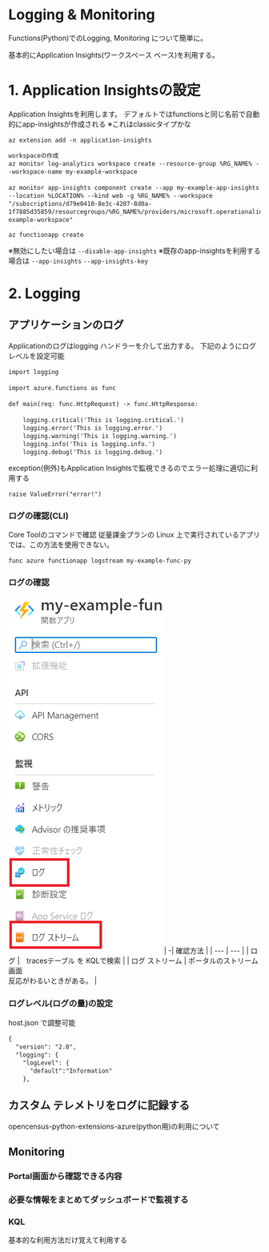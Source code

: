 # Logging & Monitoring

Functions(Python)でのLogging, Monitoring について簡単に。

基本的にApplication Insights(ワークスペース ベース)を利用する。

# 1. Application Insightsの設定

Application Insightsを利用します。
デフォルトではfunctionsと同じ名前で自動的にapp-insightsが作成される ※これはclassicタイプかな

```
az extension add -n application-insights
```

```
workspaceの作成
az monitor log-analytics workspace create --resource-group %RG_NAME% --workspace-name my-example-workspace

az monitor app-insights component create --app my-example-app-insights --location %LOCATION% --kind web -g %RG_NAME% --workspace "/subscriptions/d79e0410-8e3c-4207-8d0a-1f7885d35859/resourcegroups/%RG_NAME%/providers/microsoft.operationalinsights/workspaces/my-example-workspace"
```

```
az functionapp create 
```
※無効にしたい場合は `--disable-app-insights`
※既存のapp-insightsを利用する場合は `--app-insights` `--app-insights-key`

# 2. Logging

## アプリケーションのログ

Applicationのログはlogging ハンドラーを介して出力する。
下記のようにログレベルを設定可能

```
import logging

import azure.functions as func

def main(req: func.HttpRequest) -> func.HttpResponse:

    logging.critical('This is logging.critical.')
    logging.error('This is logging.error.')
    logging.warning('This is logging.warning.')  
    logging.info('This is logging.info.')
    logging.debug('This is logging.debug.')
```

exception(例外)もApplication Insightsで監視できるのでエラー処理に適切に利用する
```
raise ValueError("error!")
```

### ログの確認(CLI)
Core Toolのコマンドで確認
従量課金プランの Linux 上で実行されているアプリでは、この方法を使用できない。
```
func azure functionapp logstream my-example-func-py
```

### ログの確認

![image](./img/001.PNG)
| -| 確認方法 |
| --- | --- |
| ログ |　tracesテーブル を KQLで検索 |
| ログ ストリーム | ポータルのストリーム画面<br>反応がわるいときがある。 |

### ログレベル(ログの量)の設定
host.json で調整可能
```
{
  "version": "2.0",
  "logging": {
    "logLevel": {
      "default":"Information"
    },
```

## カスタム テレメトリをログに記録する
opencensus-python-extensions-azure(python用)の利用について


## Monitoring

### Portal画面から確認できる内容

### 必要な情報をまとめてダッシュボードで監視する

### KQL
基本的な利用方法だけ覚えて利用する
